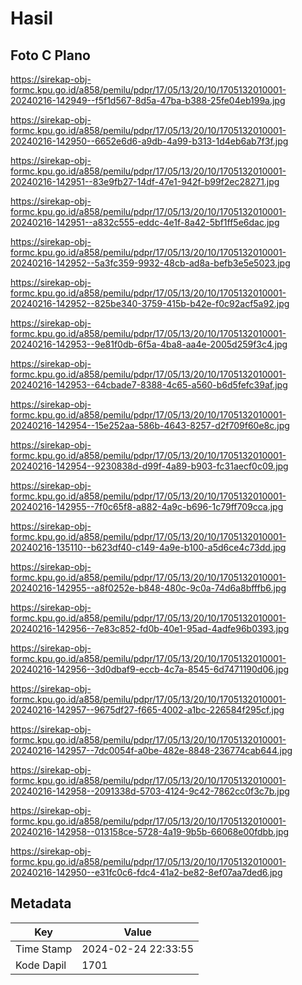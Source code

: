# Hasil

## Foto C Plano

https://sirekap-obj-formc.kpu.go.id/a858/pemilu/pdpr/17/05/13/20/10/1705132010001-20240216-142949--f5f1d567-8d5a-47ba-b388-25fe04eb199a.jpg

https://sirekap-obj-formc.kpu.go.id/a858/pemilu/pdpr/17/05/13/20/10/1705132010001-20240216-142950--6652e6d6-a9db-4a99-b313-1d4eb6ab7f3f.jpg

https://sirekap-obj-formc.kpu.go.id/a858/pemilu/pdpr/17/05/13/20/10/1705132010001-20240216-142951--83e9fb27-14df-47e1-942f-b99f2ec28271.jpg

https://sirekap-obj-formc.kpu.go.id/a858/pemilu/pdpr/17/05/13/20/10/1705132010001-20240216-142951--a832c555-eddc-4e1f-8a42-5bf1ff5e6dac.jpg

https://sirekap-obj-formc.kpu.go.id/a858/pemilu/pdpr/17/05/13/20/10/1705132010001-20240216-142952--5a3fc359-9932-48cb-ad8a-befb3e5e5023.jpg

https://sirekap-obj-formc.kpu.go.id/a858/pemilu/pdpr/17/05/13/20/10/1705132010001-20240216-142952--825be340-3759-415b-b42e-f0c92acf5a92.jpg

https://sirekap-obj-formc.kpu.go.id/a858/pemilu/pdpr/17/05/13/20/10/1705132010001-20240216-142953--9e81f0db-6f5a-4ba8-aa4e-2005d259f3c4.jpg

https://sirekap-obj-formc.kpu.go.id/a858/pemilu/pdpr/17/05/13/20/10/1705132010001-20240216-142953--64cbade7-8388-4c65-a560-b6d5fefc39af.jpg

https://sirekap-obj-formc.kpu.go.id/a858/pemilu/pdpr/17/05/13/20/10/1705132010001-20240216-142954--15e252aa-586b-4643-8257-d2f709f60e8c.jpg

https://sirekap-obj-formc.kpu.go.id/a858/pemilu/pdpr/17/05/13/20/10/1705132010001-20240216-142954--9230838d-d99f-4a89-b903-fc31aecf0c09.jpg

https://sirekap-obj-formc.kpu.go.id/a858/pemilu/pdpr/17/05/13/20/10/1705132010001-20240216-142955--7f0c65f8-a882-4a9c-b696-1c79ff709cca.jpg

https://sirekap-obj-formc.kpu.go.id/a858/pemilu/pdpr/17/05/13/20/10/1705132010001-20240216-135110--b623df40-c149-4a9e-b100-a5d6ce4c73dd.jpg

https://sirekap-obj-formc.kpu.go.id/a858/pemilu/pdpr/17/05/13/20/10/1705132010001-20240216-142955--a8f0252e-b848-480c-9c0a-74d6a8bfffb6.jpg

https://sirekap-obj-formc.kpu.go.id/a858/pemilu/pdpr/17/05/13/20/10/1705132010001-20240216-142956--7e83c852-fd0b-40e1-95ad-4adfe96b0393.jpg

https://sirekap-obj-formc.kpu.go.id/a858/pemilu/pdpr/17/05/13/20/10/1705132010001-20240216-142956--3d0dbaf9-eccb-4c7a-8545-6d7471190d06.jpg

https://sirekap-obj-formc.kpu.go.id/a858/pemilu/pdpr/17/05/13/20/10/1705132010001-20240216-142957--9675df27-f665-4002-a1bc-226584f295cf.jpg

https://sirekap-obj-formc.kpu.go.id/a858/pemilu/pdpr/17/05/13/20/10/1705132010001-20240216-142957--7dc0054f-a0be-482e-8848-236774cab644.jpg

https://sirekap-obj-formc.kpu.go.id/a858/pemilu/pdpr/17/05/13/20/10/1705132010001-20240216-142958--2091338d-5703-4124-9c42-7862cc0f3c7b.jpg

https://sirekap-obj-formc.kpu.go.id/a858/pemilu/pdpr/17/05/13/20/10/1705132010001-20240216-142958--013158ce-5728-4a19-9b5b-66068e00fdbb.jpg

https://sirekap-obj-formc.kpu.go.id/a858/pemilu/pdpr/17/05/13/20/10/1705132010001-20240216-142950--e31fc0c6-fdc4-41a2-be82-8ef07aa7ded6.jpg


## Metadata

| Key        | Value               |
| ---------- | ------------------- |
| Time Stamp | 2024-02-24 22:33:55 |
| Kode Dapil | 1701                |



